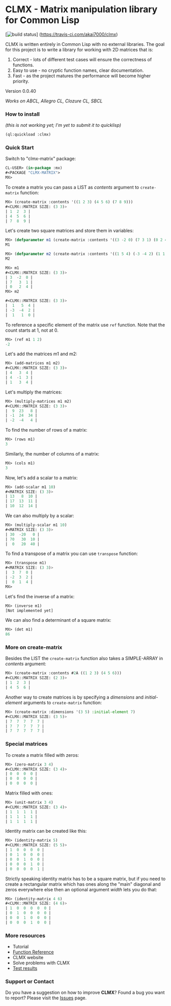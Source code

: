# CLMX - Matrix manipulation library for Common Lisp

[![build status](https://travis-ci.com/akai7000/clmx.svg?branch=master)] (https://travis-ci.com/akai7000/clmx)

CLMX is written entirely in Common Lisp with no external libraries.
The goal for this project is to write a library for working with 2D matrices that is:
1) Correct - lots of different test cases will ensure the correctness of functions.
2) Easy to use - no cryptic function names, clear documentation.
3) Fast - as the project matures the performance will become higher priority.

Version 0.0.40

_Works on ABCL, Allegro CL, Clozure CL, SBCL_

### How to install
_(this is not working yet; I'm yet to submit it to quicklisp)_

```lisp
(ql:quickload :clmx)
```


### Quick Start

Switch to "clmx-matrix" package:
```lisp
CL-USER> (in-package :mx)
#<PACKAGE "CLMX-MATRIX">
MX>
```

To create a matrix you can pass a LIST as _contents_ argument to `create-matrix` function:
```lisp
MX> (create-matrix :contents '((1 2 3) (4 5 6) (7 8 9)))
#<CLMX::MATRIX SIZE: (3 3)>
| 1  2  3 |
| 4  5  6 |
| 7  8  9 |
```

Let's create two square matrices and store them in variables:
```lisp
MX> (defparameter m1 (create-matrix :contents '((3 -2 0) (7 3 1) (0 2 4))))
M1

MX> (defparameter m2 (create-matrix :contents '((1 5 4) (-3 -4 2) (1 1 0))))
M2

MX> m1
#<CLMX::MATRIX SIZE: (3 3)>
| 3  -2  0 |
| 7   3  1 |
| 0   2  4 |
MX> m2

#<CLMX::MATRIX SIZE: (3 3)>
|  1   5  4 |
| -3  -4  2 |
|  1   1  0 |
```

To reference a specific element of the matrix use `ref` function. Note that the count starts at 1, not at 0.
```lisp
MX> (ref m1 1 2)
-2
```

Let's add the matrices m1 and m2:
```lisp
MX> (add-matrices m1 m2)
#<CLMX::MATRIX SIZE: (3 3)>
| 4   3  4 |
| 4  -1  3 |
| 1   3  4 |
```

Let's multiply the matrices:
```lisp
MX> (multiply-matrices m1 m2)
#<CLMX::MATRIX SIZE: (3 3)>
|  9  23   8 |
| -1  24  34 |
| -2  -4   4 |
```

To find the number of rows of a matrix:
```lisp
MX> (rows m1)
3
```

Similarly, the number of columns of a matrix:
```lisp
MX> (cols m1)
3
```

Now, let's add a scalar to a matrix:
```lisp
MX> (add-scalar m1 10)
#<MATRIX SIZE: (3 3)>
| 13   8  10 |
| 17  13  11 |
| 10  12  14 |
```

We can also multiply by a scalar:
```lisp
MX> (multiply-scalar m1 10)
#<MATRIX SIZE: (3 3)>
| 30  -20   0 |
| 70   30  10 |
|  0   20  40 |
```

To find a transpose of a matrix you can use `transpose` function:
```lisp
MX> (transpose m1)
#<MATRIX SIZE: (3 3)>
|  3  7  0 |
| -2  3  2 |
|  0  1  4 |
MX> 
```

Let's find the inverse of a matrix:
```lisp
MX> (inverse m1)
[Not implemented yet]
```

We can also find a determinant of a square matrix:
```lisp
MX> (det m1)
86
```

### More on create-matrix

Besides the LIST the `create-matrix` function also takes a SIMPLE-ARRAY in _contents_ argument:
```lisp
MX> (create-matrix :contents #2A ((1 2 3) (4 5 6)))
#<CLMX::MATRIX SIZE: (2 3)>
| 1  2  3 |
| 4  5  6 |
```

Another way to create matrices is by specifying a _dimensions_ and _initial-element_ arguments to `create-matrix` function:
```lisp
MX> (create-matrix :dimensions '(3 5) :initial-element 7)
#<CLMX::MATRIX SIZE: (3 5)>
| 7  7  7  7  7 |
| 7  7  7  7  7 |
| 7  7  7  7  7 |
```

### Special matrices
To create a matrix filled with zeros:
```lisp
MX> (zero-matrix 3 4)
#<CLMX::MATRIX SIZE: (3 4)>
| 0  0  0  0 |
| 0  0  0  0 |
| 0  0  0  0 |
```

Matrix filled with ones:
```lisp
MX> (unit-matrix 3 4)
#<CLMX::MATRIX SIZE: (3 4)>
| 1  1  1  1 |
| 1  1  1  1 |
| 1  1  1  1 |
```

Identity matrix can be created like this:
```lisp
MX> (identity-matrix 5)
#<CLMX::MATRIX SIZE: (5 5)>
| 1  0  0  0  0 |
| 0  1  0  0  0 |
| 0  0  1  0  0 |
| 0  0  0  1  0 |
| 0  0  0  0  1 |
```

Strictly speaking identity matrix has to be a square matrix, but if you need to create a rectangular matrix which has ones along the "main" diagonal and zeros everywhere else then an optional argument _width_ lets you do that:
```lisp
MX> (identity-matrix 4 6)
#<CLMX::MATRIX SIZE: (4 6)>
| 1  0  0  0  0  0 |
| 0  1  0  0  0  0 |
| 0  0  1  0  0  0 |
| 0  0  0  1  0  0 |
```


### More resources

   - Tutorial
   - [Function Reference](https://github.com/akai7000/clmx/blob/master/FUNCTIONS.md)
   - CLMX website
   - Solve problems with CLMX
   - [Test results](https://travis-ci.com/akai7000/clmx)

   
### Support or Contact

Do you have a suggestion on how to improve **CLMX**? Found a bug you want to report?
Please visit the [Issues](https://github.com/akai7000/clmx/issues) page.

